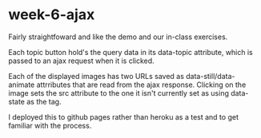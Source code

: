 # week-6-ajax

Fairly straightfoward and like the demo and our in-class exercises.

Each topic button hold's the query data in its data-topic attribute, which is passed to an ajax request when it is clicked.

Each of the displayed images has two URLs saved as data-still/data-animate attrributes that are read from the ajax response.  Clicking on the image sets the src attribute to the one it isn't currently set as using data-state as the tag.  

I deployed this to github pages rather than heroku as a test and to get familiar with the process.